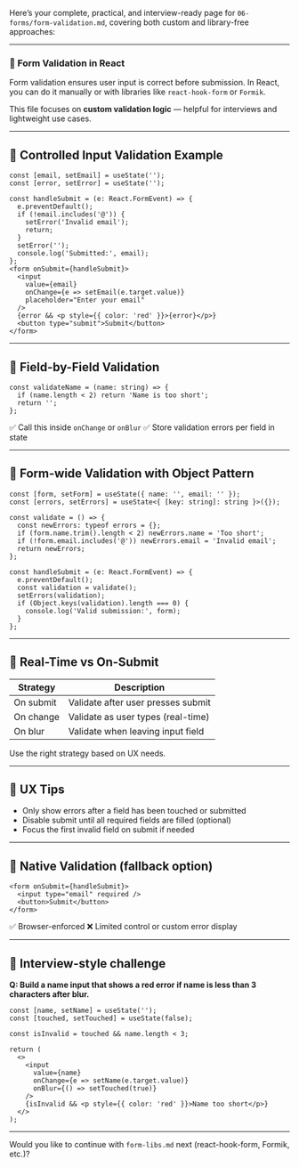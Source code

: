 Here’s your complete, practical, and interview-ready page for `06-forms/form-validation.md`, covering both custom and library-free approaches:

------

### 📘 Form Validation in React

Form validation ensures user input is correct before submission. In React, you can do it manually or with libraries like `react-hook-form` or `Formik`.

This file focuses on **custom validation logic** — helpful for interviews and lightweight use cases.

------

## 🔹 Controlled Input Validation Example

```tsx
const [email, setEmail] = useState('');
const [error, setError] = useState('');

const handleSubmit = (e: React.FormEvent) => {
  e.preventDefault();
  if (!email.includes('@')) {
    setError('Invalid email');
    return;
  }
  setError('');
  console.log('Submitted:', email);
};
<form onSubmit={handleSubmit}>
  <input
    value={email}
    onChange={e => setEmail(e.target.value)}
    placeholder="Enter your email"
  />
  {error && <p style={{ color: 'red' }}>{error}</p>}
  <button type="submit">Submit</button>
</form>
```

------

## 🔹 Field-by-Field Validation

```tsx
const validateName = (name: string) => {
  if (name.length < 2) return 'Name is too short';
  return '';
};
```

✅ Call this inside `onChange` or `onBlur`
 ✅ Store validation errors per field in state

------

## 🔹 Form-wide Validation with Object Pattern

```tsx
const [form, setForm] = useState({ name: '', email: '' });
const [errors, setErrors] = useState<{ [key: string]: string }>({});

const validate = () => {
  const newErrors: typeof errors = {};
  if (form.name.trim().length < 2) newErrors.name = 'Too short';
  if (!form.email.includes('@')) newErrors.email = 'Invalid email';
  return newErrors;
};

const handleSubmit = (e: React.FormEvent) => {
  e.preventDefault();
  const validation = validate();
  setErrors(validation);
  if (Object.keys(validation).length === 0) {
    console.log('Valid submission:', form);
  }
};
```

------

## 🔹 Real-Time vs On-Submit

| Strategy  | Description                        |
| --------- | ---------------------------------- |
| On submit | Validate after user presses submit |
| On change | Validate as user types (real-time) |
| On blur   | Validate when leaving input field  |

Use the right strategy based on UX needs.

------

## 🧠 UX Tips

- Only show errors after a field has been touched or submitted
- Disable submit until all required fields are filled (optional)
- Focus the first invalid field on submit if needed

------

## 🔸 Native Validation (fallback option)

```tsx
<form onSubmit={handleSubmit}>
  <input type="email" required />
  <button>Submit</button>
</form>
```

✅ Browser-enforced
 ❌ Limited control or custom error display

------

## 🧪 Interview-style challenge

**Q: Build a name input that shows a red error if name is less than 3 characters after blur.**

```tsx
const [name, setName] = useState('');
const [touched, setTouched] = useState(false);

const isInvalid = touched && name.length < 3;

return (
  <>
    <input
      value={name}
      onChange={e => setName(e.target.value)}
      onBlur={() => setTouched(true)}
    />
    {isInvalid && <p style={{ color: 'red' }}>Name too short</p>}
  </>
);
```

------

Would you like to continue with `form-libs.md` next (react-hook-form, Formik, etc.)?